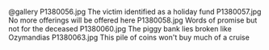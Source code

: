 @gallery
P1380056.jpg		The victim identified as a holiday fund
P1380057.jpg		No more offerings will be offered here
P1380058.jpg		Words of promise but not for the deceased
P1380060.jpg		The piggy bank lies broken like Ozymandias
P1380063.jpg		This pile of coins won't buy much of a cruise
